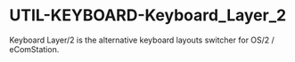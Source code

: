 UTIL-KEYBOARD-Keyboard_Layer_2
==============================

Keyboard Layer/2 is the alternative keyboard layouts switcher for OS/2 / eComStation.
